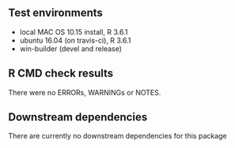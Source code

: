 ## Test environments
* local MAC OS 10.15 install, R 3.6.1
* ubuntu 16.04 (on travis-ci), R 3.6.1
* win-builder (devel and release)

## R CMD check results
There were no ERRORs, WARNINGs or NOTES. 

## Downstream dependencies
There are currently no downstream dependencies for this package
